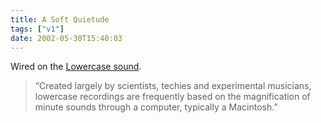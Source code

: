 ```yaml
---
title: A Soft Quietude
tags: ["v1"]
date: 2002-05-30T15:40:03
---
```


Wired on the [Lowercase sound][1].

> &#8220;Created largely by scientists, techies and experimental musicians, lowercase recordings are frequently based on the magnification of minute sounds through a computer, typically a Macintosh.&#8221;

[1]: http://www.wired.com/news/mac/0,2125,52397,00.html "Wired: Whisper the Songs of Silence"
